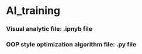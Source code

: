 # AI_training
### Visual analytic file: .ipnyb file
### OOP style optimization algorithm file: .py file

